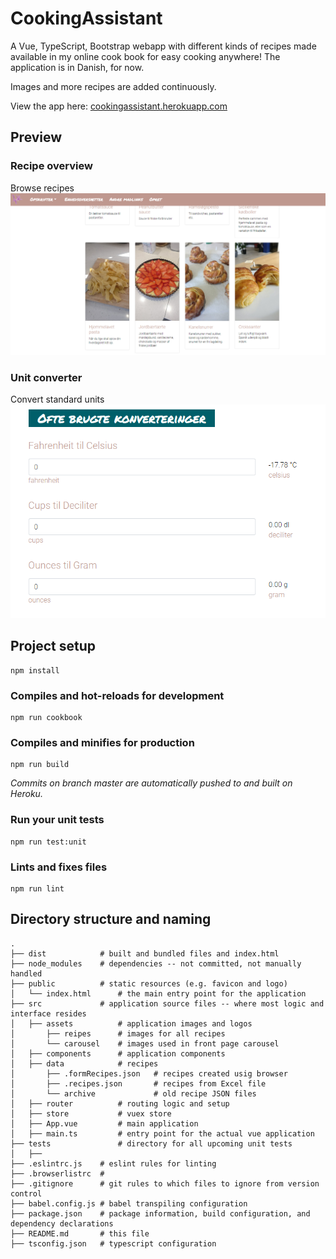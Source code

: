 # CookingAssistant
A Vue, TypeScript, Bootstrap webapp with different kinds of recipes made available in my online cook book for easy cooking anywhere! 
The application is in Danish, for now.

Images and more recipes are added continuously.

View the app here: [cookingassistant.herokuapp.com](https://cookingassistant.herokuapp.com/)

## Preview
### Recipe overview
Browse recipes
![](https://github.com/frksteenhoff/cookingassistant/blob/master/src/assets/preview.PNG)

### Unit converter
Convert standard units
![](https://github.com/frksteenhoff/cookingassistant/blob/master/src/assets/preview-converter.PNG)

## Project setup
```
npm install
```

### Compiles and hot-reloads for development
```
npm run cookbook
```

### Compiles and minifies for production
```
npm run build
```

_Commits on branch master are automatically pushed to and built on Heroku._

### Run your unit tests
```
npm run test:unit
```

### Lints and fixes files
```
npm run lint
```

## Directory structure and naming
```
.
├── dist            # built and bundled files and index.html 
├── node_modules    # dependencies -- not committed, not manually handled
├── public          # static resources (e.g. favicon and logo)
│   └── index.html      # the main entry point for the application
├── src             # application source files -- where most logic and interface resides
│   ├── assets          # application images and logos
│       ├── reipes      # images for all recipes
│       └── carousel    # images used in front page carousel 
│   ├── components      # application components
│   ├── data            # recipes
│       ├── .formRecipes.json   # recipes created usig browser
│       ├── .recipes.json       # recipes from Excel file
│       └── archive             # old recipe JSON files
│   ├── router          # routing logic and setup
│   ├── store           # vuex store
│   ├── App.vue         # main application
│   ├── main.ts         # entry point for the actual vue application 
├── tests               # directory for all upcoming unit tests
│   ├── 
├── .eslintrc.js    # eslint rules for linting
├── .browserlistrc  # 
├── .gitignore      # git rules to which files to ignore from version control
├── babel.config.js # babel transpiling configuration
├── package.json    # package information, build configuration, and dependency declarations
├── README.md       # this file
├── tsconfig.json   # typescript configuration
```

